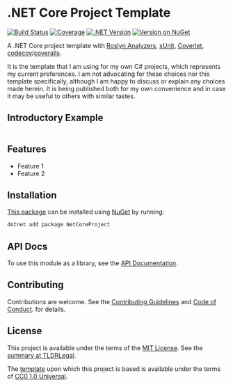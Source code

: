 .NET Core Project Template
==========================

[![Build Status](https://img.shields.io/appveyor/ci/kevinoid/NetCoreProject/master.svg?style=flat&label=build+on+windows)](https://ci.appveyor.com/project/kevinoid/NetCoreProject)
[![Coverage](https://img.shields.io/codecov/c/github/kevinoid/NetCoreProject.svg?style=flat)](https://codecov.io/github/kevinoid/NetCoreProject?branch=master)
[![.NET Version](https://img.shields.io/badge/.NET-netstandard2.0-informational.svg?style=flat)](https://www.nuget.org/packages/NetCoreProject)
[![Version on NuGet](https://img.shields.io/nuget/v/NetCoreProject.svg?style=flat)](https://www.nuget.org/packages/NetCoreProject)

A .NET Core project template with [Roslyn
Analyzers](https://github.com/dotnet/roslyn-analyzers/),
[xUnit](https://xunit.net/), [Coverlet](https://github.com/tonerdo/coverlet),
[codecov](https://codecov.io/)/[coveralls](https://coveralls.io/).

It is the template that I am using for my own C# projects, which represents my
current preferences.  I am not advocating for these choices nor this template
specifically, although I am happy to discuss or explain any choices made
herein.  It is being published both for my own convenience and in case it may
be useful to others with similar tastes.


## Introductory Example

```csharp
```


## Features

* Feature 1
* Feature 2


## Installation

[This package](https://www.nuget.org/packages/NetCoreProject) can be
installed using [NuGet](https://www.nuget.org/) by running:

```sh
dotnet add package NetCoreProject
```


## API Docs

To use this module as a library, see the [API
Documentation](https://kevinoid.github.io/NetCoreProject/api).


## Contributing

Contributions are welcome.  See the [Contributing Guidelines](CONTRIBUTING.md)
and [Code of
Conduct](https://www.contributor-covenant.org/version/1/4/code-of-conduct.html).
for details.


## License

This project is available under the terms of the [MIT License](LICENSE.txt).
See the [summary at TLDRLegal](https://tldrlegal.com/license/mit-license).

The [template](https://github.com/kevinoid/NetCoreProject) upon which this
project is based is available under the terms of
[CC0 1.0 Universal](https://creativecommons.org/publicdomain/zero/1.0/).

